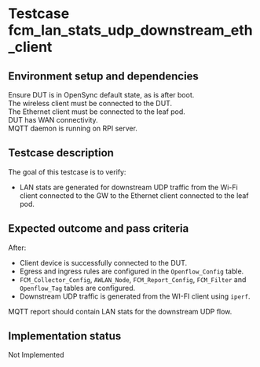 # Testcase fcm_lan_stats_udp_downstream_eth_client

## Environment setup and dependencies

Ensure DUT is in OpenSync default state, as is after boot.\
The wireless client must be connected to the DUT.\
The
Ethernet client must be connected to the leaf pod. \
DUT has WAN connectivity.\
MQTT daemon is running on RPI server.

## Testcase description

The goal of this testcase is to verify:

- LAN stats are generated for downstream UDP traffic from the Wi-Fi client connected to the GW to the Ethernet client
  connected to the leaf pod.

## Expected outcome and pass criteria

After:

- Client device is successfully connected to the DUT.
- Egress and ingress rules are configured in the `Openflow_Config` table.
- `FCM_Collector_Config`, `AWLAN_Node`, `FCM_Report_Config`, `FCM_Filter` and `Openflow_Tag` tables are configured.
- Downstream UDP traffic is generated from the WI-FI client using `iperf`.

MQTT report should contain LAN stats for the downstream UDP flow.

## Implementation status

Not Implemented
